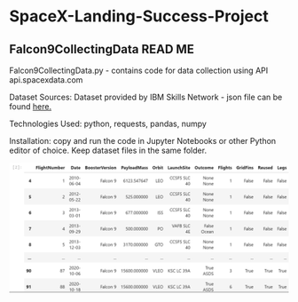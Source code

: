 # SpaceX-Landing-Success-Project

## Falcon9CollectingData READ ME

Falcon9CollectingData.py - contains code for data collection using API api.spacexdata.com
     
Dataset Sources: 
Dataset provided by IBM Skills Network - json file can be found [here.](https://cf-courses-data.s3.us.cloud-object-storage.appdomain.cloud/IBM-DS0321EN-SkillsNetwork/datasets/API_call_spacex_api.json)

Technologies Used: python, requests, pandas, numpy

Installation: copy and run the code in Jupyter Notebooks or other Python editor of choice. Keep dataset files in the same folder.

![API data collection df](https://github.com/natvnu/SpaceX-Landing-Success-Project/blob/main/DataCollectionDF.png?raw=true)




